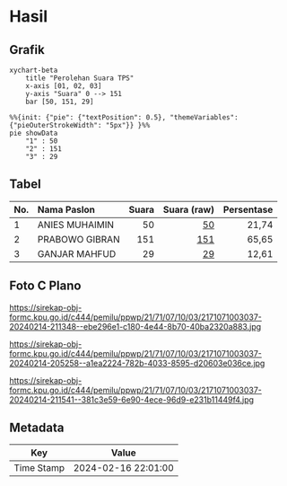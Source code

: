 # Hasil

## Grafik

```mermaid
xychart-beta
    title "Perolehan Suara TPS"
    x-axis [01, 02, 03]
    y-axis "Suara" 0 --> 151
    bar [50, 151, 29]
```

```mermaid
%%{init: {"pie": {"textPosition": 0.5}, "themeVariables": {"pieOuterStrokeWidth": "5px"}} }%%
pie showData
    "1" : 50
    "2" : 151
    "3" : 29
```

## Tabel

| No. | Nama Paslon    | Suara | Suara (raw) | Persentase |
|:--- |:-------------- | -----:| -----------:| ----------:|
| 1   | ANIES MUHAIMIN | 50    | [50][p-1]   | 21,74      |
| 2   | PRABOWO GIBRAN | 151   | [151][p-2]  | 65,65      |
| 3   | GANJAR MAHFUD  | 29    | [29][p-3]   | 12,61      |


[p-1]: https://github.com/gigit-pemilu/pemilu-2024-21-kepulauan-riau/blob/main/pilpres/hitung-suara/sub/21-kepulauan-riau/sub/71-kota-batam/sub/07-sei-beduk/sub/1003-mangsang/sub/037-tps/sub/paslon-1.txt
[p-2]: https://github.com/gigit-pemilu/pemilu-2024-21-kepulauan-riau/blob/main/pilpres/hitung-suara/sub/21-kepulauan-riau/sub/71-kota-batam/sub/07-sei-beduk/sub/1003-mangsang/sub/037-tps/sub/paslon-2.txt
[p-3]: https://github.com/gigit-pemilu/pemilu-2024-21-kepulauan-riau/blob/main/pilpres/hitung-suara/sub/21-kepulauan-riau/sub/71-kota-batam/sub/07-sei-beduk/sub/1003-mangsang/sub/037-tps/sub/paslon-3.txt

## Foto C Plano

https://sirekap-obj-formc.kpu.go.id/c444/pemilu/ppwp/21/71/07/10/03/2171071003037-20240214-211348--ebe296e1-c180-4e44-8b70-40ba2320a883.jpg

https://sirekap-obj-formc.kpu.go.id/c444/pemilu/ppwp/21/71/07/10/03/2171071003037-20240214-205258--a1ea2224-782b-4033-8595-d20603e036ce.jpg

https://sirekap-obj-formc.kpu.go.id/c444/pemilu/ppwp/21/71/07/10/03/2171071003037-20240214-211541--381c3e59-6e90-4ece-96d9-e231b11449f4.jpg


## Metadata

| Key        | Value               |
| ---------- | ------------------- |
| Time Stamp | 2024-02-16 22:01:00 |



